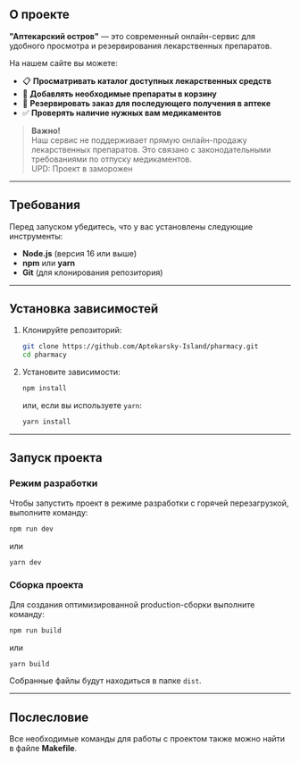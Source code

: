 ## О проекте

**"Аптекарский остров"** — это современный онлайн-сервис для удобного просмотра и резервирования лекарственных препаратов.  

На нашем сайте вы можете:  
- 📋 **Просматривать каталог доступных лекарственных средств**  
- 🛒 **Добавлять необходимые препараты в корзину**  
- 📌 **Резервировать заказ для последующего получения в аптеке**  
- ✅ **Проверять наличие нужных вам медикаментов**  

> **Важно!**  
Наш сервис не поддерживает прямую онлайн-продажу лекарственных препаратов. Это связано с законодательными требованиями по отпуску медикаментов.  
UPD: Проект в заморожен
---

## Требования

Перед запуском убедитесь, что у вас установлены следующие инструменты:

- **Node.js** (версия 16 или выше)
- **npm** или **yarn**
- **Git** (для клонирования репозитория)

---

## Установка зависимостей

1. Клонируйте репозиторий:
   ```bash
   git clone https://github.com/Aptekarsky-Island/pharmacy.git
   cd pharmacy
   ```

2. Установите зависимости:
   ```bash
   npm install
   ```
   или, если вы используете `yarn`:
   ```bash
   yarn install
   ```

---

## Запуск проекта

### Режим разработки

Чтобы запустить проект в режиме разработки с горячей перезагрузкой, выполните команду:

```bash
npm run dev
```
или
```bash
yarn dev
```

### Сборка проекта

Для создания оптимизированной production-сборки выполните команду:

```bash
npm run build
```
или
```bash
yarn build
```

Собранные файлы будут находиться в папке `dist`.

---


## Послесловие

Все необходимые команды для работы с проектом также можно найти в файле **Makefile**.
